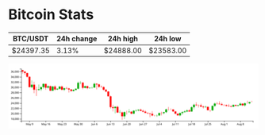 # Bitcoin Stats

BTC/USDT|24h change|24h high|24h low|
|---|---|---|---|
|$24397.35|3.13%|$24888.00|$23583.00|

<img src="./chart.svg">
